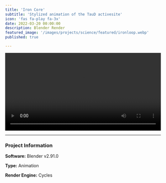 ```yaml
---
title: 'Iron Core'
subtitle: 'Stylized animation of the TauD activesite'
icon: 'fas fa-play fa-3x'
date: 2022-03-20 00:00:00
description: Blender Render
featured_image: '/images/projects/science/featured/ironloop.webp'
published: true

---
```


<video controls loop autoplay style="width: 100%; height: auto;">
    <source src="/images/projects/science/full_size/ironloop.mp4" type="video/mp4">
</video>

---

### Project Information

**Software:** Blender v2.91.0

**Type:** Animation

**Render Engine:** Cycles
